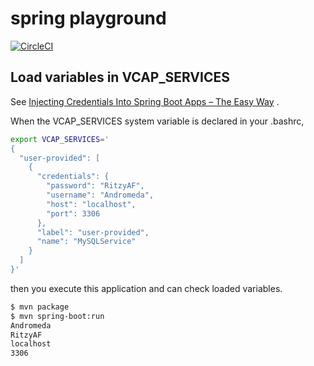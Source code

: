 spring playground
=================

[![CircleCI](https://circleci.com/gh/deko2369/spring-playground/tree/master.svg?style=svg)](https://circleci.com/gh/deko2369/spring-playground/tree/master)

## Load variables in VCAP_SERVICES

See [Injecting Credentials Into Spring Boot Apps – The Easy Way](http://engineering.pivotal.io/post/spring-boot-injecting-credentials/) .

When the VCAP_SERVICES system variable is declared in your .bashrc,

```bash
export VCAP_SERVICES='
{
  "user-provided": [
    {
      "credentials": {
        "password": "RitzyAF",
        "username": "Andromeda",
        "host": "localhost",
        "port": 3306
      },
      "label": "user-provided",
      "name": "MySQLService"
    }
  ]
}'
```

then you execute this application and can check loaded variables.

```bash
$ mvn package
$ mvn spring-boot:run
Andromeda
RitzyAF
localhost
3306
```
